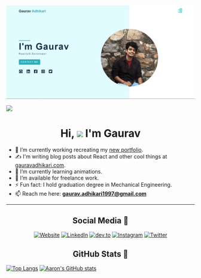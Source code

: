 
<!--
Hi! Thanks for checking out my source code! 😄

<!-- Portfolio Link -->
[7]: https://gauravadhikari.com

<!-- Icons -->
[1.1]: https://cdn1.iconfinder.com/data/icons/social-media-rounded-corners/512/Rounded_Linkedin2_svg-64.png (linkedin icon)
[2.1]: https://cdn3.iconfinder.com/data/icons/logos-and-brands-adobe/512/84_Dev-64.png (dev.to icon)
[3.1]: https://cdn4.iconfinder.com/data/icons/picons-social/57/38-instagram-2-64.png (instagram icon)
[4.1]: https://cdn4.iconfinder.com/data/icons/logos-and-brands-1/512/160_Hackerrank_logo_logos-64.png (hackerrank icon)
[5.1]: https://cdn3.iconfinder.com/data/icons/picons-social/57/16-apple-64.png (apple developer icon)
[6.1]: https://cdn4.iconfinder.com/data/icons/ionicons/512/icon-social-twitter-64.png (twitter icon)

<!-- Social Media -->
[1]: https://linkedin.com/in/gauravadhikari1997
[2]: https://dev.to/gauravadhikari1997
[3]: https://instagram.com/_gaurav.adhikari_
[4]: https://www.hackerrank.com/
[5]: https://apps.apple.com/
[6]: https://twitter.com/gauravadhikari_

<p align="center"><a target="_blank" href="https://gauravadhikari.com"><img src="https://github.com/gauravadhikari1997/gauravadhikari1997/blob/main/GauravAdhikari.png" alt="Gaurav's Banner"></a></p>   

![](https://komarev.com/ghpvc/?username=gauravadhikari1997&color=bf5fff)
<h1 align="center">Hi, <img src="https://raw.githubusercontent.com/MartinHeinz/MartinHeinz/master/wave.gif" width="30px"> I'm Gaurav</h1>

* 🔭 I’m currently working recreating my [new portfolio](https://gauravadhikari.com).
* ✍️ I'm writing blog posts about React and other cool things at [gauravadhikari.com](https://gauravadhikari.com/blogs).
* 🌱 I’m currently learning animations.
* 👯 I’m available for freelance work.
* ⚡ Fun fact: I hold graduation degree in Mechanical Engineering.
* 📫 Reach me here: **gaurav.adhikari1997@gmail.com**
---
<h2 align="center">Social Media 📱</h2>
<p align="center">
<a target="_blank" href="https://gauravadhikari.com"><img src="https://cdn2.iconfinder.com/data/icons/social-media-solid-2/32/Website-64.png" alt="Website"></a>
  <a target="_blank" href="https://www.linkedin.com/in/gauravadhikari1997"><img src="https://cdn1.iconfinder.com/data/icons/social-media-rounded-corners/512/Rounded_Linkedin2_svg-64.png" alt="LinkedIn"></a>
  <a target="_blank" href="https://dev.to/gauravadhikari1997"><img src="https://cdn3.iconfinder.com/data/icons/logos-and-brands-adobe/512/84_Dev-64.png" alt="dev.to"></a>
  <a target="_blank" href="https://www.instagram.com/_gaurav.adhikari_"><img src="https://cdn4.iconfinder.com/data/icons/picons-social/57/38-instagram-2-64.png" alt="Instagram"></a>
  <a target="_blank" href="https://twitter.com/gauravadhikari_"><img src="https://cdn4.iconfinder.com/data/icons/ionicons/512/icon-social-twitter-64.png" alt="Twitter"></a>
</p>

<h2 align="center">GitHub Stats 🧮</h2>

[![Top Langs](https://github-readme-stats.vercel.app/api/top-langs/?username=gauravadhikari1997&show_icons=true&theme=cobalt)](https://github.com/anuraghazra/github-readme-stats) [![Aaron's GitHub stats](https://github-readme-stats.vercel.app/api?username=gauravadhikari1997&show_icons=true&theme=cobalt)](https://github.com/anuraghazra/github-readme-stats)
